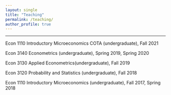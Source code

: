 ```yaml
---
layout: single
title: "Teaching"
permalink: /teaching/
author_profile: true
---
```

---

Econ 1110 Introductory Microeconomics COTA (undergraduate), Fall 2021

Econ 3140 Econometrics (undergraduate), Spring 2019, Spring 2020

Econ 3130 Applied Econometrics(undergraduate), Fall 2019

Econ 3120 Probability and Statistics (undergraduate), Fall 2018

Econ 1110 Introductory Microeconomics (undergraduate), Fall 2017, Spring 2018
